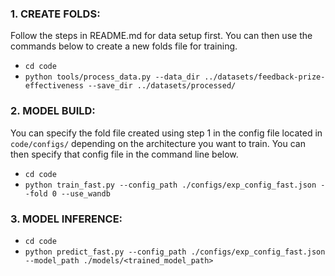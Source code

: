 ### 1. CREATE FOLDS: 
Follow the steps in README.md for data setup first. You can then use the commands below to create a new folds file for training. 
* `cd code`
* `python tools/process_data.py --data_dir ../datasets/feedback-prize-effectiveness --save_dir ../datasets/processed/`

### 2. MODEL BUILD: 

You can specify the fold file created using step 1 in the config file located in `code/configs/` depending on the architecture you want to train. 
You can then specify that config file in the command line below. 

* `cd code`
* `python train_fast.py --config_path ./configs/exp_config_fast.json --fold 0 --use_wandb`

### 3. MODEL INFERENCE: 

* `cd code `
* `python predict_fast.py --config_path ./configs/exp_config_fast.json --model_path ./models/<trained_model_path>`